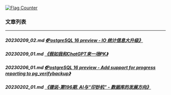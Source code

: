 <a rel="nofollow" href="http://info.flagcounter.com/h9V1"  ><img src="http://s03.flagcounter.com/count/h9V1/bg_FFFFFF/txt_000000/border_CCCCCC/columns_2/maxflags_12/viewers_0/labels_0/pageviews_0/flags_0/"  alt="Flag Counter"  border="0"  ></a>  
  
### 文章列表  
----  
##### 20230209_02.md   [《PostgreSQL 16 preview - IO 统计信息大升级》](20230209_02.md)  
##### 20230209_01.md   [《假如我和ChatGPT来一场PK》](20230209_01.md)  
##### 20230206_01.md   [《PostgreSQL 16 preview - Add support for progress reporting to pg_verifybackup》](20230206_01.md)  
##### 20230202_01.md   [《德说-第196期, AI与“印钞机” - 数据库的发展方向》](20230202_01.md)  
